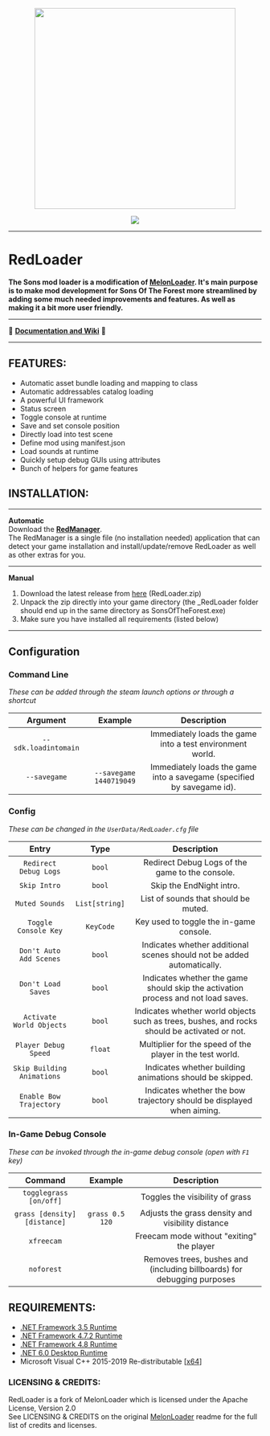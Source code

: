
<p align="center">
  <a href="#"><img src="https://raw.githubusercontent.com/ToniMacaroni/SonsModLoader/master/Resources/redlogo.png" width="400"></a>
</p>

<p align="center">
	<a href="https://github.com/ToniMacaroni/RedLoader/releases/latest"><img src="https://img.shields.io/github/v/release/ToniMacaroni/SonsModLoader?label=latest&style=for-the-badge"></a>
</p>

---

<!-- <p>
	<h3 align="center"><a href="https://github.com/LavaGang/MelonLoader">Original Melonloader Repo</a></h3>
</p> -->

# RedLoader
**The Sons mod loader is a modification of [MelonLoader](https://github.com/LavaGang/MelonLoader).
It's main purpose is to make mod development for Sons Of The Forest more streamlined by adding some much needed improvements and features.
As well as making it a bit more user friendly.**

---

:orange_book: **[Documentation and Wiki](https://tonimacaroni.github.io/RedLoader/)** :orange_book:

---

## FEATURES:
- Automatic asset bundle loading and mapping to class
- Automatic addressables catalog loading
- A powerful UI framework
- Status screen
- Toggle console at runtime
- Save and set console position
- Directly load into test scene
- Define mod using manifest.json
- Load sounds at runtime
- Quickly setup debug GUIs using attributes
- Bunch of helpers for game features

## INSTALLATION:
___
**Automatic**  
Download the **[RedManager](https://github.com/ToniMacaroni/RedManager)**.  
The RedManager is a single file (no installation needed) application that can detect your game installation
and install/update/remove RedLoader as well as other extras for you.
___

**Manual**
1. Download the latest release from [here](https://github.com/ToniMacaroni/RedLoader/releases/latest) (RedLoader.zip)
2. Unpack the zip directly into your game directory (the _RedLoader folder should end up in the same directory as SonsOfTheForest.exe)
3. Make sure you have installed all requirements (listed below)
___

## Configuration
### Command Line
*These can be added through the steam launch options or through a shortcut*

| Argument | Example | Description |
|:----------:|:---------:|:-------------:|
| `--sdk.loadintomain` |  | Immediately loads the game into a test environment world. |
| `--savegame` | `--savegame 1440719049` | Immediately loads the game into a savegame (specified by savegame id). |


### Config
*These can be changed in the `UserData/RedLoader.cfg` file*

| Entry | Type | Description |
|:----------:|:---------:|:-------------:|
| `Redirect Debug Logs` | `bool` | Redirect Debug Logs of the game to the console. |
| `Skip Intro` | `bool` | Skip the EndNight intro. |
| `Muted Sounds` | `List[string]` | List of sounds that should be muted. |
| `Toggle Console Key` | `KeyCode` | Key used to toggle the in-game console. |
| `Don't Auto Add Scenes` | `bool` | Indicates whether additional scenes should not be added automatically. |
| `Don't Load Saves` | `bool` | Indicates whether the game should skip the activation process and not load saves. |
| `Activate World Objects` | `bool` | Indicates whether world objects such as trees, bushes, and rocks should be activated or not. |
| `Player Debug Speed` | `float` | Multiplier for the speed of the player in the test world. |
| `Skip Building Animations` | `bool` | Indicates whether building animations should be skipped. |
| `Enable Bow Trajectory` | `bool` | Indicates whether the bow trajectory should be displayed when aiming. |


### In-Game Debug Console
*These can be invoked through the in-game debug console (open with `F1` key)*

| Command | Example | Description |
|:----------:|:---------:|:-------------:|
| `togglegrass [on/off]` |  | Toggles the visibility of grass |
| `grass [density] [distance]` | `grass 0.5 120` | Adjusts the grass density and visibility distance |
| `xfreecam` |  | Freecam mode without "exiting" the player |
| `noforest` |  | Removes trees, bushes and (including billboards) for debugging purposes |


## REQUIREMENTS:

- [.NET Framework 3.5 Runtime](https://www.microsoft.com/en-us/download/details.aspx?id=21)
- [.NET Framework 4.7.2 Runtime](https://dotnet.microsoft.com/download/dotnet-framework/net472)
- [.NET Framework 4.8 Runtime](https://dotnet.microsoft.com/download/dotnet-framework/net48)
- [.NET 6.0 Desktop Runtime](https://dotnet.microsoft.com/en-us/download/dotnet/6.0#runtime-6.0.15)
- Microsoft Visual C++ 2015-2019 Re-distributable [[x64](https://aka.ms/vs/16/release/vc_redist.x64.exe)]

### LICENSING & CREDITS:

RedLoader is a fork of MelonLoader which is licensed under the Apache License, Version 2.0   
See LICENSING & CREDITS on the original [MelonLoader](https://github.com/LavaGang/MelonLoader) readme for the full list of credits and licenses.
